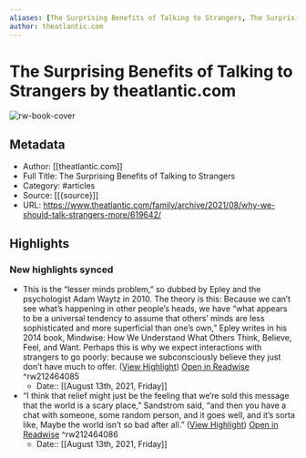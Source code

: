 ```yaml
---
aliases: [The Surprising Benefits of Talking to Strangers, The Surprising Benefits of Talking to Strangers]
author: theatlantic.com
---
```

# The Surprising Benefits of Talking to Strangers by theatlantic.com

![rw-book-cover](https://readwise-assets.s3.amazonaws.com/static/images/article1.be68295a7e40.png)

## Metadata
- Author: [[theatlantic.com]]
- Full Title: The Surprising Benefits of Talking to Strangers
- Category: #articles
- Source: [[{source}]]
- URL: https://www.theatlantic.com/family/archive/2021/08/why-we-should-talk-strangers-more/619642/

## Highlights
### New highlights synced
- This is the “lesser minds problem,” so dubbed by Epley and the psychologist Adam Waytz in 2010. The theory is this: Because we can’t see what’s happening in other people’s heads, we have “what appears to be a universal tendency to assume that others’ minds are less sophisticated and more superficial than one’s own,” Epley writes in his 2014 book, Mindwise: How We Understand What Others Think, Believe, Feel, and Want. Perhaps this is why we expect interactions with strangers to go poorly: because we subconsciously believe they just don’t have much to offer. ([View Highlight](https://instapaper.com/read/1434774041/17177790)) [Open in Readwise](https://readwise.io/open/212464085) ^rw212464085
    - Date:: [[August 13th, 2021, Friday]]
- “I think that relief might just be the feeling that we’re sold this message that the world is a scary place,” Sandstrom said, “and then you have a chat with someone, some random person, and it goes well, and it’s sorta like, Maybe the world isn’t so bad after all.” ([View Highlight](https://instapaper.com/read/1434774041/17177807)) [Open in Readwise](https://readwise.io/open/212464086) ^rw212464086
    - Date:: [[August 13th, 2021, Friday]]
